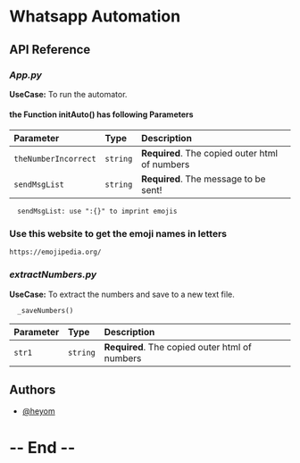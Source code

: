 
# Whatsapp Automation


## API Reference

### ***App.py***
**UseCase:** To run the automator.
#### the Function **initAuto()** has following Parameters

| Parameter | Type     | Description                |
| :-------- | :------- | :------------------------- |
| `theNumberIncorrect` | `string` | **Required**. The copied outer html of numbers |
| `sendMsgList` | `string` | **Required**. The message to be sent! |

```http
  sendMsgList: use ":{}" to imprint emojis
```
### Use this website to get the emoji names in letters
```
https://emojipedia.org/
```

### ***extractNumbers.py***

**UseCase:** To extract the numbers and save to a new text file.

```http
  _saveNumbers()
```

| Parameter | Type     | Description                       |
| :-------- | :------- | :-------------------------------- |
| `str1`      | `string` | **Required**. The copied outer html of numbers |




## Authors

- [@heyom](https://github.com/hey-om7/)

# -- End --